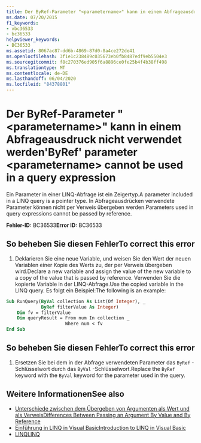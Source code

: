 ```yaml
---
title: Der ByRef-Parameter "<parametername>" kann in einem Abfrageausdruck nicht verwendet werden
ms.date: 07/20/2015
f1_keywords:
- vbc36533
- bc36533
helpviewer_keywords:
- BC36533
ms.assetid: 8067ac87-dd6b-4869-87d0-8a4ce272de41
ms.openlocfilehash: 3f1e1c238489c035673eb0fb8487edf9eb5504e3
ms.sourcegitcommit: f8c270376ed905f6a8896ce0fe25b4f4b38ff498
ms.translationtype: MT
ms.contentlocale: de-DE
ms.lasthandoff: 06/04/2020
ms.locfileid: "84378801"
---
```

# <a name="byref-parameter-parametername-cannot-be-used-in-a-query-expression"></a><span data-ttu-id="0e050-102">Der ByRef-Parameter "\<parametername>" kann in einem Abfrageausdruck nicht verwendet werden</span><span class="sxs-lookup"><span data-stu-id="0e050-102">'ByRef' parameter \<parametername> cannot be used in a query expression</span></span>
<span data-ttu-id="0e050-103">Ein Parameter in einer LINQ-Abfrage ist ein Zeigertyp.</span><span class="sxs-lookup"><span data-stu-id="0e050-103">A parameter included in a LINQ query is a pointer type.</span></span> <span data-ttu-id="0e050-104">In Abfrageausdrücken verwendete Parameter können nicht per Verweis übergeben werden.</span><span class="sxs-lookup"><span data-stu-id="0e050-104">Parameters used in query expressions cannot be passed by reference.</span></span>  
  
 <span data-ttu-id="0e050-105">**Fehler-ID:** BC36533</span><span class="sxs-lookup"><span data-stu-id="0e050-105">**Error ID:** BC36533</span></span>  
  
## <a name="to-correct-this-error"></a><span data-ttu-id="0e050-106">So beheben Sie diesen Fehler</span><span class="sxs-lookup"><span data-stu-id="0e050-106">To correct this error</span></span>  
  
1. <span data-ttu-id="0e050-107">Deklarieren Sie eine neue Variable, und weisen Sie den Wert der neuen Variablen einer Kopie des Werts zu, der per Verweis übergeben wird.</span><span class="sxs-lookup"><span data-stu-id="0e050-107">Declare a new variable and assign the value of the new variable to a copy of the value that is passed by reference.</span></span> <span data-ttu-id="0e050-108">Verwenden Sie die kopierte Variable in der LINQ-Abfrage.</span><span class="sxs-lookup"><span data-stu-id="0e050-108">Use the copied variable in the LINQ query.</span></span> <span data-ttu-id="0e050-109">Es folgt ein Beispiel:</span><span class="sxs-lookup"><span data-stu-id="0e050-109">The following is an example:</span></span>  
  
```vb  
Sub RunQuery(ByVal collection As List(Of Integer), _  
             ByRef filterValue As Integer)  
    Dim fv = filterValue  
    Dim queryResult = From num In collection _  
                      Where num < fv  
End Sub  
```  
  
## <a name="to-correct-this-error"></a><span data-ttu-id="0e050-110">So beheben Sie diesen Fehler</span><span class="sxs-lookup"><span data-stu-id="0e050-110">To correct this error</span></span>  
  
1. <span data-ttu-id="0e050-111">Ersetzen Sie bei dem in der Abfrage verwendeten Parameter das `ByRef` -Schlüsselwort durch das `ByVal` -Schlüsselwort.</span><span class="sxs-lookup"><span data-stu-id="0e050-111">Replace the `ByRef` keyword with the `ByVal` keyword for the parameter used in the query.</span></span>  
  
## <a name="see-also"></a><span data-ttu-id="0e050-112">Weitere Informationen</span><span class="sxs-lookup"><span data-stu-id="0e050-112">See also</span></span>

- [<span data-ttu-id="0e050-113">Unterschiede zwischen dem Übergeben von Argumenten als Wert und als Verweis</span><span class="sxs-lookup"><span data-stu-id="0e050-113">Differences Between Passing an Argument By Value and By Reference</span></span>](../programming-guide/language-features/procedures/differences-between-passing-an-argument-by-value-and-by-reference.md)
- [<span data-ttu-id="0e050-114">Einführung in LINQ in Visual Basic</span><span class="sxs-lookup"><span data-stu-id="0e050-114">Introduction to LINQ in Visual Basic</span></span>](../programming-guide/language-features/linq/introduction-to-linq.md)
- [<span data-ttu-id="0e050-115">LINQ</span><span class="sxs-lookup"><span data-stu-id="0e050-115">LINQ</span></span>](../programming-guide/language-features/linq/index.md)
